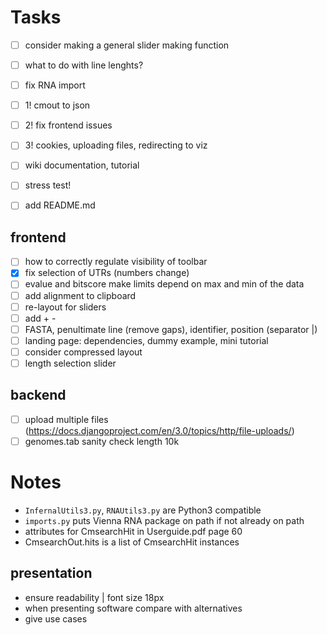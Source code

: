 <!-- ## Instructions :bird:
- run localhost `python3 -m http.server`
- http://localhost:8000/web/index.html -->

# Tasks
- [ ] consider making a general slider making function
- [ ] what to do with line lenghts?
- [ ] fix RNA import
- [ ] 1! cmout to json
- [ ] 2! fix frontend issues
- [ ] 3! cookies, uploading files, redirecting to viz
- [ ] wiki documentation, tutorial
- [ ] stress test!
- [ ] add README.md


## frontend
- [ ] how to correctly regulate visibility of toolbar
- [x] fix selection of UTRs (numbers change)
- [ ] evalue and bitscore make limits depend on max and min of the data
- [ ] add alignment to clipboard
- [ ] re-layout for sliders
- [ ] add + -
- [ ] FASTA, penultimate line (remove gaps), identifier, position (separator |)
    <!-- // >DONV_JQ086551.1|141|215|+
    // [penultimate line without gaps] -->
- [ ] landing page: dependencies, dummy example, mini tutorial
- [ ] consider compressed layout
- [ ] length selection slider

## backend
- [ ] upload multiple files (https://docs.djangoproject.com/en/3.0/topics/http/file-uploads/)
- [ ] genomes.tab sanity check length 10k

# Notes
- `InfernalUtils3.py`, `RNAUtils3.py` are Python3 compatible
- `imports.py` puts Vienna RNA package on path if not already on path
- attributes for CmsearchHit in Userguide.pdf page 60
- CmsearchOut.hits is a list of CmsearchHit instances

<!-- ## Data flow :ocean:
- [x] fancy.cmout -> json | `funcs.fancy_cmout_to_json`
- [x] json -> main.js
- [x] genomes -> main.js -->

<!-- ## User flow :raising_hand:
- user uploads multiple cmsearch files
- script that merges cmsearch files (get UTR, CDS lengths from tab file)
- turn to json
- json to d3 svg -->

## presentation
- ensure readability | font size 18px
- when presenting software compare with alternatives
- give use cases